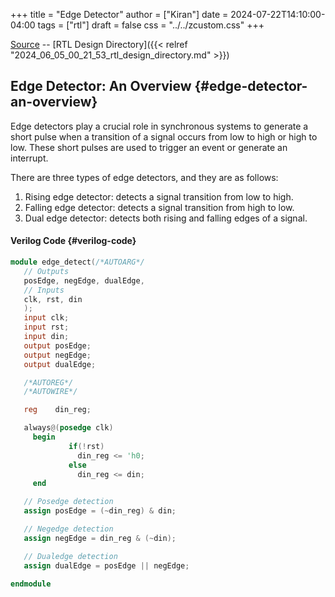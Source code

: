 +++
title = "Edge Detector"
author = ["Kiran"]
date = 2024-07-22T14:10:00-04:00
tags = ["rtl"]
draft = false
css = "../../zcustom.css"
+++

[Source](https://github.com/24x7fpga/RTL/tree/master/rtl_designs/edge_detect) -- [RTL Design Directory]({{< relref "2024_06_05_00_21_53_rtl_design_directory.md" >}})


## Edge Detector: An Overview {#edge-detector-an-overview}

Edge detectors play a crucial role in synchronous systems to generate a short pulse when a transition of a signal occurs from low to high or high to low. These short pulses are used to trigger an event or generate an interrupt.

There are three types of edge detectors, and they are as follows:

1.  Rising edge detector: detects a signal transition from low to high.
2.  Falling edge detector: detects a signal transition from high to low.
3.  Dual edge detector: detects both rising and falling edges of a signal.


#### Verilog Code {#verilog-code}

```verilog
module edge_detect(/*AUTOARG*/
   // Outputs
   posEdge, negEdge, dualEdge,
   // Inputs
   clk, rst, din
   );
   input clk;
   input rst;
   input din;
   output posEdge;
   output negEdge;
   output dualEdge;

   /*AUTOREG*/
   /*AUTOWIRE*/

   reg	  din_reg;

   always@(posedge clk)
     begin
             if(!rst)
               din_reg <= 'h0;
             else
               din_reg <= din;
     end

   // Posedge detection
   assign posEdge = (~din_reg) & din;

   // Negedge detection
   assign negEdge = din_reg & (~din);

   // Dualedge detection
   assign dualEdge = posEdge || negEdge;

endmodule
```
